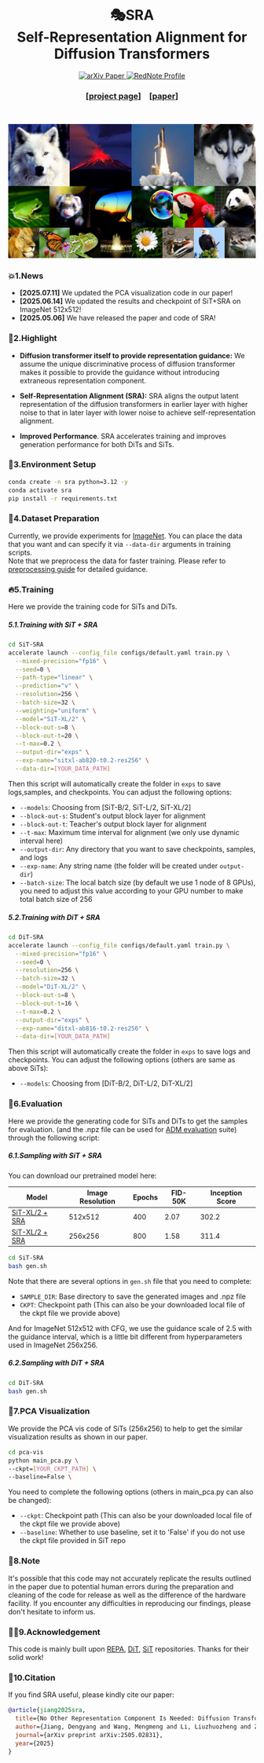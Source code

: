 <h1 align="center">🎭SRA  <br> Self-Representation Alignment for Diffusion Transformers<br>
</h1>

<p align="center">
  <a href="https://arxiv.org/abs/2505.02831">
    <img src="https://img.shields.io/badge/arXiv%20paper-2505.02831-b31b1b.svg" alt="arXiv Paper">
  </a>
  <a href="https://www.xiaohongshu.com/user/profile/60195f8f0000000001009cc6">
    <img src="https://img.shields.io/badge/Contact via Xiaohongshu(RedNote)-Dy Jiang-red" alt="RedNote Profile">
  </a>
</p>


<h3 align="center">[<a href="https://vvvvvjdy.github.io/sra/">project page</a>]&emsp;[<a href="https://arxiv.org/pdf/2505.02831">paper</a>]</h3>
<br>

![SiT+SRA samples](selected_samples.png)

### 💥1.News
- **[2025.07.11]** We updated the PCA visualization code in our paper!  
- **[2025.06.14]** We updated the results and checkpoint of SiT+SRA on ImageNet 512x512!  
- **[2025.05.06]** We have released the paper and code of SRA! 


### 🌟2.Highlight

-  **Diffusion transformer itself to provide representation guidance:** We assume the unique  discriminative process of diffusion transformer makes it possible to provide the guidance without introducing extraneous representation component.

- **Self-Representation Alignment (SRA):** SRA aligns the output 
         latent representation of the diffusion transformers in earlier layer with higher noise to that in later layer  with lower noise to achieve self-representation alignment.

- **Improved Performance**. SRA accelerates training and improves generation performance for both DiTs and SiTs.

### 🏡3.Environment Setup

```bash
conda create -n sra python=3.12 -y
conda activate sra
pip install -r requirements.txt
```

### 📜4.Dataset Preparation


Currently, we provide experiments for [ImageNet](https://www.kaggle.com/competitions/imagenet-object-localization-challenge/data). You can place the data that you want and can specify it via `--data-dir` arguments in training scripts. \
Note that we preprocess the data for faster training. Please refer to [preprocessing guide](https://github.com/vvvvvjdy/SRA/tree/main/preprocessing) for detailed guidance.

### 🔥5.Training
Here we provide the training code for SiTs and DiTs.

##### 5.1.Training with SiT + SRA
```bash
cd SiT-SRA
accelerate launch --config_file configs/default.yaml train.py \
  --mixed-precision="fp16" \
  --seed=0 \
  --path-type="linear" \
  --prediction="v" \
  --resolution=256 \
  --batch-size=32 \
  --weighting="uniform" \
  --model="SiT-XL/2" \
  --block-out-s=8 \
  --block-out-t=20 \
  --t-max=0.2 \
  --output-dir="exps" \
  --exp-name="sitxl-ab820-t0.2-res256" \
  --data-dir=[YOUR_DATA_PATH]
```

Then this script will automatically create the folder in `exps` to save logs,samples, and checkpoints. You can adjust the following options:

- `--models`: Choosing from [SiT-B/2, SiT-L/2, SiT-XL/2]
- `--block-out-s`: Student's output block layer for alignment
- `--block-out-t`: Teacher's output block layer for alignment
- `--t-max`: Maximum time interval for alignment (we only use dynamic interval here)
- `--output-dir`: Any directory that you want to save checkpoints, samples, and logs
- `--exp-name`: Any string name (the folder will be created under `output-dir`)
- `--batch-size`: The local batch size (by default we use 1 node of 8 GPUs), you need to adjust this value according to your GPU number to make total batch size of 256


##### 5.2.Training with DiT + SRA
```bash
cd DiT-SRA
accelerate launch --config_file configs/default.yaml train.py \
  --mixed-precision="fp16" \
  --seed=0 \
  --resolution=256 \
  --batch-size=32 \
  --model="DiT-XL/2" \
  --block-out-s=8 \
  --block-out-t=16 \
  --t-max=0.2 \
  --output-dir="exps" \
  --exp-name="ditxl-ab816-t0.2-res256" \
  --data-dir=[YOUR_DATA_PATH]
```

Then this script will automatically create the folder in `exps` to save logs and checkpoints. You can adjust the following options (others are same as above SiTs):

- `--models`: Choosing from [DiT-B/2, DiT-L/2, DiT-XL/2]



### 🌠6.Evaluation
Here we provide the generating code for SiTs and DiTs to get the samples for evaluation. (and the .npz file can be used for [ADM evaluation](https://github.com/openai/guided-diffusion/tree/main/evaluations) suite) through the following script:

##### 6.1.Sampling with SiT + SRA

You can download our pretrained model here:

| Model                   | Image Resolution | Epochs  | FID-50K | Inception Score |
|-------------------------|------------------| --------|---------|-----------------|
| [SiT-XL/2 + SRA](https://huggingface.co/DyJiang/SRA/resolve/main/sitxl-sra-res512-ep400.pt) | 512x512          |  400    | 2.07    |   302.2        |
| [SiT-XL/2 + SRA](https://huggingface.co/DyJiang/SRA/resolve/main/sitxl-sra-res256-ep800.pt) | 256x256          |  800    | 1.58    |   311.4        |
```bash
cd SiT-SRA
bash gen.sh
```
Note that there are several options in `gen.sh` file that you need to complete:
- `SAMPLE_DIR`: Base directory to save the generated images and .npz file
- `CKPT`: Checkpoint path (This can also be your downloaded local file of the ckpt file we provide above)

And for ImageNet 512x512 with CFG, we use the guidance scale of 2.5 with the guidance interval, which is a little bit different from  hyperparameters used in ImageNet 256x256.

##### 6.2.Sampling with DiT + SRA
```bash
cd DiT-SRA
bash gen.sh
```
### 🔬7.PCA Visualization
We provide the PCA vis code of SiTs (256x256)  to help to get the similar visualization results as shown in our paper.
```bash
cd pca-vis
python main_pca.py \
--ckpt=[YOUR_CKPT_PATH] \
--baseline=False \
```
You need to complete the following options (others in main_pca.py can also be changed):
- `--ckpt`: Checkpoint path (This can also be your downloaded local file of the ckpt file we provide above)
- `--baseline`: Whether to use baseline, set it to 'False' if you do not use the ckpt file provided in SiT repo


### 📣8.Note

It's possible that this code may not accurately replicate the results outlined in the paper due to potential human errors during the preparation and cleaning of the code for release as well as the difference of the hardware facility. If you encounter any difficulties in reproducing our findings, please don't hesitate to inform us. 

### 🤝🏻9.Acknowledgement

This code is mainly built upon [REPA](https://github.com/sihyun-yu/REPA), [DiT](https://github.com/facebookresearch/DiT), [SiT](https://github.com/willisma/SiT) repositories. 
Thanks for their solid work!


### 🌺10.Citation
If you find SRA useful, please kindly cite our paper:
```bibtex
@article{jiang2025sra,
  title={No Other Representation Component Is Needed: Diffusion Transformers Can Provide Representation Guidance by Themselves},
  author={Jiang, Dengyang and Wang, Mengmeng and Li, Liuzhuozheng and Zhang, Lei and Wang, Haoyu and Wei, Wei and Dai, Guang and Zhang, Yanning and Wang, Jingdong},
  journal={arXiv preprint arXiv:2505.02831},
  year={2025}
}
```

